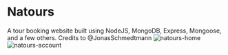 # Natours

A tour booking website built using NodeJS, MongoDB, Express, Mongoose, and a few others. Credits to @JonasSchmedtmann
![natours-home](https://user-images.githubusercontent.com/115095065/201987561-83b22fdc-fb2c-4db1-919b-b6e2ca44998e.png)
![natours-account](https://user-images.githubusercontent.com/115095065/201987574-fd8e737b-d6ce-4b1c-89d4-e2fcb484c9c0.png)
